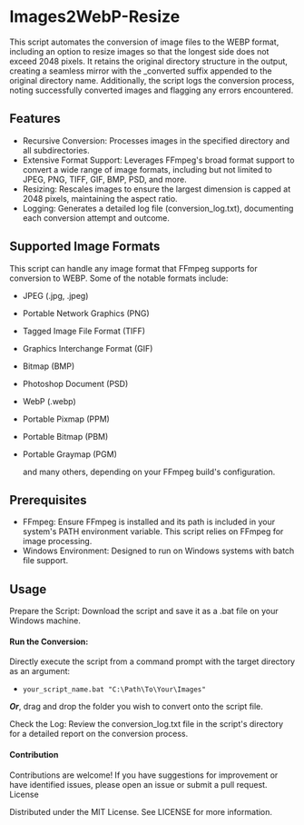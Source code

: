 # Images2WebP-Resize

This script automates the conversion of image files to the WEBP format, including an option to resize images so that the longest side does not exceed 2048 pixels. It retains the original directory structure in the output, creating a seamless mirror with the _converted suffix appended to the original directory name. Additionally, the script logs the conversion process, noting successfully converted images and flagging any errors encountered.


## Features
- Recursive Conversion: Processes images in the specified directory and all subdirectories.
- Extensive Format Support: Leverages FFmpeg's broad format support to convert a wide range of image formats, including but not limited to JPEG, PNG, TIFF, GIF, BMP, PSD, and more.
- Resizing: Rescales images to ensure the largest dimension is capped at 2048 pixels, maintaining the aspect ratio.
- Logging: Generates a detailed log file (conversion_log.txt), documenting each conversion attempt and outcome.

## Supported Image Formats

This script can handle any image format that FFmpeg supports for conversion to WEBP. Some of the notable formats include:

- JPEG (.jpg, .jpeg)
- Portable Network Graphics (PNG)
- Tagged Image File Format (TIFF)
- Graphics Interchange Format (GIF)
- Bitmap (BMP)
- Photoshop Document (PSD)
- WebP (.webp)
- Portable Pixmap (PPM)
- Portable Bitmap (PBM)
- Portable Graymap (PGM)
  
  and many others, depending on your FFmpeg build's configuration.

## Prerequisites

- FFmpeg: Ensure FFmpeg is installed and its path is included in your system's PATH environment variable. This script relies on FFmpeg for image processing.
- Windows Environment: Designed to run on Windows systems with batch file support.

## Usage
Prepare the Script:
        Download the script and save it as a .bat file on your Windows machine.

#### Run the Conversion:
Directly execute the script from a command prompt with the target directory as an argument:
- `your_script_name.bat "C:\Path\To\Your\Images"`

**_Or_**, drag and drop the folder you wish to convert onto the script file.

Check the Log:
        Review the conversion_log.txt file in the script's directory for a detailed report on the conversion process.

#### **Contribution**

Contributions are welcome! If you have suggestions for improvement or have identified issues, please open an issue or submit a pull request.
License

Distributed under the MIT License. See LICENSE for more information.
